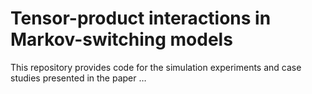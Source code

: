 
<!-- README.md is generated from README.Rmd. Please edit that file -->

# Tensor-product interactions in Markov-switching models

This repository provides code for the simulation experiments and case
studies presented in the paper …
